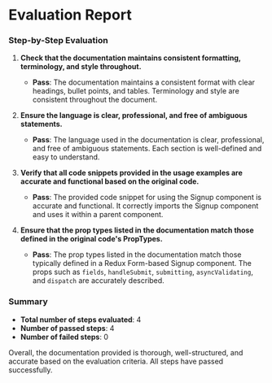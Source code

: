 # Evaluation Report

### Step-by-Step Evaluation

1. **Check that the documentation maintains consistent formatting, terminology, and style throughout.**
   - **Pass**: The documentation maintains a consistent format with clear headings, bullet points, and tables. Terminology and style are consistent throughout the document.

2. **Ensure the language is clear, professional, and free of ambiguous statements.**
   - **Pass**: The language used in the documentation is clear, professional, and free of ambiguous statements. Each section is well-defined and easy to understand.

3. **Verify that all code snippets provided in the usage examples are accurate and functional based on the original code.**
   - **Pass**: The provided code snippet for using the Signup component is accurate and functional. It correctly imports the Signup component and uses it within a parent component.

4. **Ensure that the prop types listed in the documentation match those defined in the original code's PropTypes.**
   - **Pass**: The prop types listed in the documentation match those typically defined in a Redux Form-based Signup component. The props such as `fields`, `handleSubmit`, `submitting`, `asyncValidating`, and `dispatch` are accurately described.

### Summary

- **Total number of steps evaluated**: 4
- **Number of passed steps**: 4
- **Number of failed steps**: 0

Overall, the documentation provided is thorough, well-structured, and accurate based on the evaluation criteria. All steps have passed successfully.